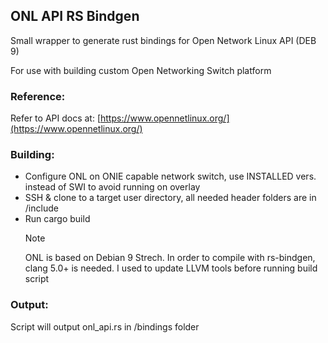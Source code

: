 ## ONL API RS Bindgen
Small wrapper to generate rust bindings for Open Network Linux API (DEB 9)

For use with building custom Open Networking Switch platform

### Reference:
Refer to API docs at: [https://www.opennetlinux.org/](https://www.opennetlinux.org/)

### Building:
- Configure ONL on ONIE capable network switch, use INSTALLED vers. instead of SWI to avoid running on overlay
- SSH & clone to a target user directory, all needed header folders are in /include 
- Run cargo build
  >[!Note]
  >ONL is based on Debian 9 Strech. In order to compile with rs-bindgen, clang 5.0+ is needed.
  >I used <script src="https://gist.github.com/parsa/0319c9198aca14e4bbea4e3b80cfd4f7.js"></script>
  >to update LLVM tools before running build script
### Output:
Script will output onl_api.rs in /bindings folder



